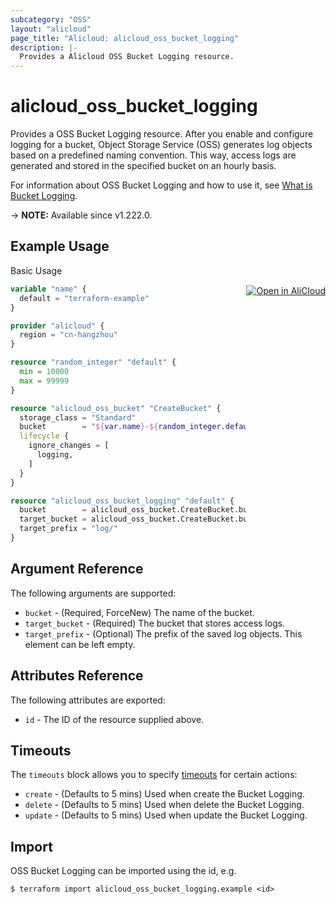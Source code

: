```yaml
---
subcategory: "OSS"
layout: "alicloud"
page_title: "Alicloud: alicloud_oss_bucket_logging"
description: |-
  Provides a Alicloud OSS Bucket Logging resource.
---
```


# alicloud_oss_bucket_logging

Provides a OSS Bucket Logging resource. After you enable and configure logging for a bucket, Object Storage Service (OSS) generates log objects based on a predefined naming convention. This way, access logs are generated and stored in the specified bucket on an hourly basis.

For information about OSS Bucket Logging and how to use it, see [What is Bucket Logging](https://www.alibabacloud.com/help/en/oss/developer-reference/putbucketlogging).

-> **NOTE:** Available since v1.222.0.

## Example Usage
<div class="oics-button" style="float: right;margin: 0 0 -40px 0;">
  <a href="https://api.aliyun.com/api-tools/terraform?resource=alicloud_oss_bucket_logging&exampleId=1de329b9-badc-36af-44ac-dd733afd3495b98b9287&activeTab=example&spm=docs.r.oss_bucket_logging.0.1de329b9ba" target="_blank">
    <img alt="Open in AliCloud" src="https://img.alicdn.com/imgextra/i1/O1CN01hjjqXv1uYUlY56FyX_!!6000000006049-55-tps-254-36.svg" style="max-height: 44px; margin: 32px auto; max-width: 100%;">
  </a>
</div>

Basic Usage

```terraform
variable "name" {
  default = "terraform-example"
}

provider "alicloud" {
  region = "cn-hangzhou"
}

resource "random_integer" "default" {
  min = 10000
  max = 99999
}

resource "alicloud_oss_bucket" "CreateBucket" {
  storage_class = "Standard"
  bucket        = "${var.name}-${random_integer.default.result}"
  lifecycle {
    ignore_changes = [
      logging,
    ]
  }
}

resource "alicloud_oss_bucket_logging" "default" {
  bucket        = alicloud_oss_bucket.CreateBucket.bucket
  target_bucket = alicloud_oss_bucket.CreateBucket.bucket
  target_prefix = "log/"
}
```

## Argument Reference

The following arguments are supported:
* `bucket` - (Required, ForceNew) The name of the bucket.
* `target_bucket` - (Required) The bucket that stores access logs.
* `target_prefix` - (Optional) The prefix of the saved log objects. This element can be left empty.

## Attributes Reference

The following attributes are exported:
* `id` - The ID of the resource supplied above.

## Timeouts

The `timeouts` block allows you to specify [timeouts](https://www.terraform.io/docs/configuration-0-11/resources.html#timeouts) for certain actions:
* `create` - (Defaults to 5 mins) Used when create the Bucket Logging.
* `delete` - (Defaults to 5 mins) Used when delete the Bucket Logging.
* `update` - (Defaults to 5 mins) Used when update the Bucket Logging.

## Import

OSS Bucket Logging can be imported using the id, e.g.

```shell
$ terraform import alicloud_oss_bucket_logging.example <id>
```